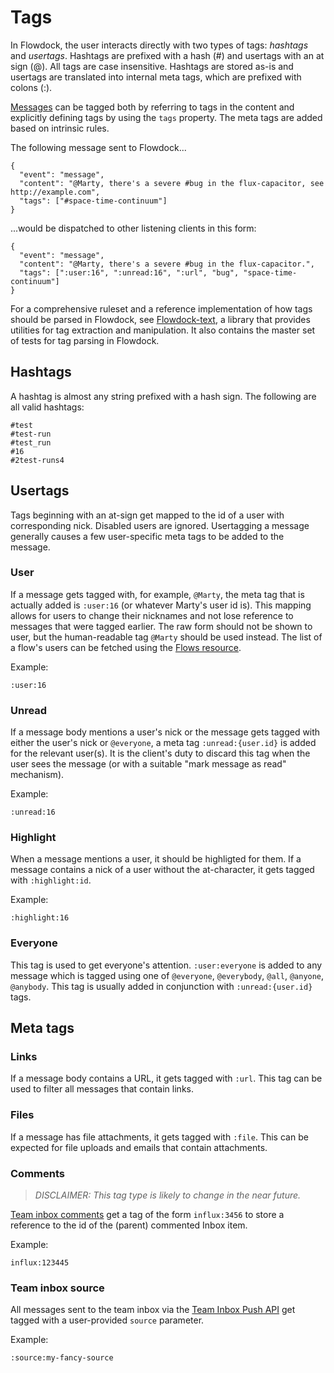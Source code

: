 # Tags
In Flowdock, the user interacts directly with two types of tags: *hashtags* and *usertags*. Hashtags are prefixed with a hash (#) and usertags with an at sign (@). All tags are case insensitive. Hashtags are stored as-is and usertags are translated into internal meta tags, which are prefixed with colons (:).

[Messages](messages) can be tagged both by referring to tags in the content and explicitly defining tags by using the `tags` property. The meta tags are added based on intrinsic rules.

The following message sent to Flowdock...

```
{
  "event": "message",
  "content": "@Marty, there's a severe #bug in the flux-capacitor, see http://example.com",
  "tags": ["#space-time-continuum"]
}
```

...would be dispatched to other listening clients in this form:

```
{
  "event": "message",
  "content": "@Marty, there's a severe #bug in the flux-capacitor.",
  "tags": [":user:16", ":unread:16", ":url", "bug", "space-time-continuum"]
}
```

For a comprehensive ruleset and a reference implementation of how tags should be parsed in Flowdock, see [Flowdock-text](https://www.github.com/flowdock/flowdock-text), a library that provides utilities for tag extraction and manipulation. It also contains the master set of tests for tag parsing in Flowdock.

## Hashtags
A hashtag is almost any string prefixed with a hash sign. The following are all valid hashtags:

```
#test
#test-run
#test_run
#16
#2test-runs4
```

## Usertags
Tags beginning with an at-sign get mapped to the id of a user with corresponding nick. Disabled users are ignored. Usertagging a message generally causes a few user-specific meta tags to be added to the message.

### User

If a message gets tagged with, for example, `@Marty`, the meta tag that is actually added is `:user:16` (or whatever Marty's user id is). This mapping allows for users to change their nicknames and not lose reference to messages that were tagged earlier. The raw form should not be shown to user, but the human-readable tag `@Marty` should be used instead. The list of a flow's users can be fetched using the [Flows resource](flows).

Example:

```
:user:16
```
### Unread

If a message body mentions a user's nick or the message gets tagged with either the user's nick or `@everyone`, a meta tag `:unread:{user.id}` is added for the relevant user(s). It is the client's duty to discard this tag when the user sees the message (or with a suitable "mark message as read" mechanism).

Example:

```
:unread:16
```

### Highlight

When a message mentions a user, it should be highligted for them. If a message contains a nick of a user without the at-character, it gets tagged with `:highlight:id`.

Example:

```
:highlight:16
```

### Everyone

This tag is used to get everyone's attention. `:user:everyone` is added to any message which is tagged using one of `@everyone`, `@everybody`, `@all`, `@anyone`, `@anybody`. This tag is usually added in conjunction with `:unread:{user.id}` tags.


## Meta tags

### Links

If a message body contains a URL, it gets tagged with `:url`. This tag can be used to filter all messages that contain links.

### Files

If a message has file attachments, it gets tagged with `:file`. This can be expected for file uploads and emails that contain attachments.

### Comments
> _DISCLAIMER: This tag type is likely to change in the near future._

[Team inbox comments](message-types) get a tag of the form `influx:3456` to store a reference to the id of the (parent) commented Inbox item.

Example:

```
influx:123445
```


### Team inbox source

All messages sent to the team inbox via the [Team Inbox Push API](team-inbox) get tagged with a user-provided `source` parameter.

Example:

```
:source:my-fancy-source
```

